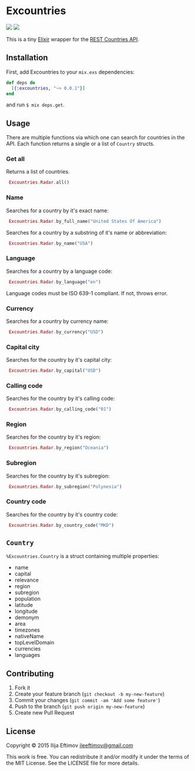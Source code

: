 Excountries
===========

![](https://img.shields.io/hexpm/dt/excountries.svg) ![](https://img.shields.io/hexpm/v/excountries.svg)

This is a tiny [Elixir](http://elixir-lang.org) wrapper for the [REST Countries API](http://restcountries.eu/).

## Installation

First, add Excountries to your `mix.exs` dependencies:

```elixir
def deps do
  [{:excountries, "~> 0.0.1"}]
end
```

and run `$ mix deps.get`. 

## Usage

There are multiple functions via which one can search for countries in the API.
Each function returns a single or a list of ```Country``` structs.

### Get all

Returns a list of countries.
```elixir
 Excountries.Radar.all()
```

### Name

Searches for a country by it's exact name:
```elixir
 Excountries.Radar.by_full_name("United States Of America")
```

Searches for a country by a substring of it's name or abbreviation:
```elixir
 Excountries.Radar.by_name("USA")
```

### Language

Searches for a country by a language code:

```elixir
 Excountries.Radar.by_language("en")
```
Language codes must be ISO 639-1 compliant. If not, throws error.

### Currency

Searches for a country by currency name:

```elixir
 Excountries.Radar.by_currency("USD")
```

### Capital city

Searches for the country by it's capital city:

```elixir
 Excountries.Radar.by_capital("USD")
```

### Calling code

Searches for the country by it's calling code:

```elixir
 Excountries.Radar.by_calling_code("01")
```

### Region 

Searches for the country by it's region:

```elixir
 Excountries.Radar.by_region("Oceania")
```

### Subregion 

Searches for the country by it's subregion:

```elixir
 Excountries.Radar.by_subregion("Polynesia")
```

### Country code

Searches for the country by it's country code:

```elixir
 Excountries.Radar.by_country_code("MKD")
```

## ```Country```

```%Excountries.Country``` is a struct containing multiple properties:

  - name
  - capital
  - relevance
  - region
  - subregion
  - population
  - latitude
  - longitude
  - demonym
  - area
  - timezones
  - nativeName
  - topLevelDomain
  - currencies
  - languages

## Contributing

1. Fork it
2. Create your feature branch (`git checkout -b my-new-feature`)
3. Commit your changes (`git commit -am 'Add some feature'`)
4. Push to the branch (`git push origin my-new-feature`)
5. Create new Pull Request

## License

  Copyright © 2015 Ilija Eftimov <ileeftimov@gmail.com>

  This work is free. You can redistribute it and/or modify it under the
  terms of the MIT License. See the LICENSE file for more details.
